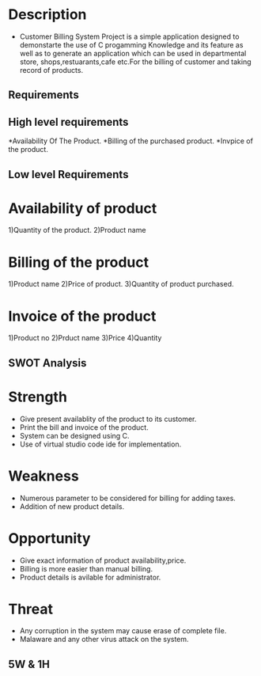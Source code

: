 # Description
 * Customer Billing System Project is a simple application designed to demonstarte the use of C progamming
  Knowledge and its feature as well as to generate an application which can be used in departmental store,
  shops,restuarants,cafe etc.For the billing of customer and taking record of products.

## Requirements

##  High level requirements
*Availability Of The Product.
*Billing of the purchased product.
*Invpice of the product.

## Low level Requirements
# Availability of product 
1)Quantity of the product.
2)Product name

# Billing of the product
1)Product name
2)Price of product.
3)Quantity of product purchased.

# Invoice of the product
1)Product no
2)Prduct name
3)Price
4)Quantity

## SWOT Analysis

# Strength
* Give present availablity of the product to its customer.
* Print the bill and invoice of the product.
* System can be designed using C.
* Use of virtual studio code ide for implementation.

# Weakness
*  Numerous parameter to be considered for billing for adding taxes.
*  Addition of new product details.

# Opportunity
* Give exact information of product availability,price.
* Billing is more easier than manual billing.
* Product  details is avilable for administrator.

# Threat
* Any corruption in the system may cause erase of complete file.
* Malaware and any other virus attack on the system.

## 5W & 1H
#


